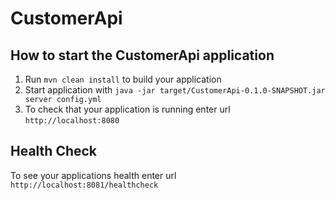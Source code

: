 # CustomerApi

How to start the CustomerApi application
---

1. Run `mvn clean install` to build your application
1. Start application with `java -jar target/CustomerApi-0.1.0-SNAPSHOT.jar server config.yml`
1. To check that your application is running enter url `http://localhost:8080`

Health Check
---

To see your applications health enter url `http://localhost:8081/healthcheck`
